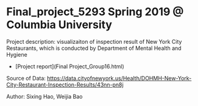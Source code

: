 # Final_project_5293 Spring 2019 @ Columbia University

Project description: visualizaiton of inspection result of New York City Restaurants, which is conducted by Department of Mental Health and Hygiene

+ [Project report](Final Project_Group16.html)

Source of Data: https://data.cityofnewyork.us/Health/DOHMH-New-York-City-Restaurant-Inspection-Results/43nn-pn8j

Author: Sixing Hao, Weijia Bao
